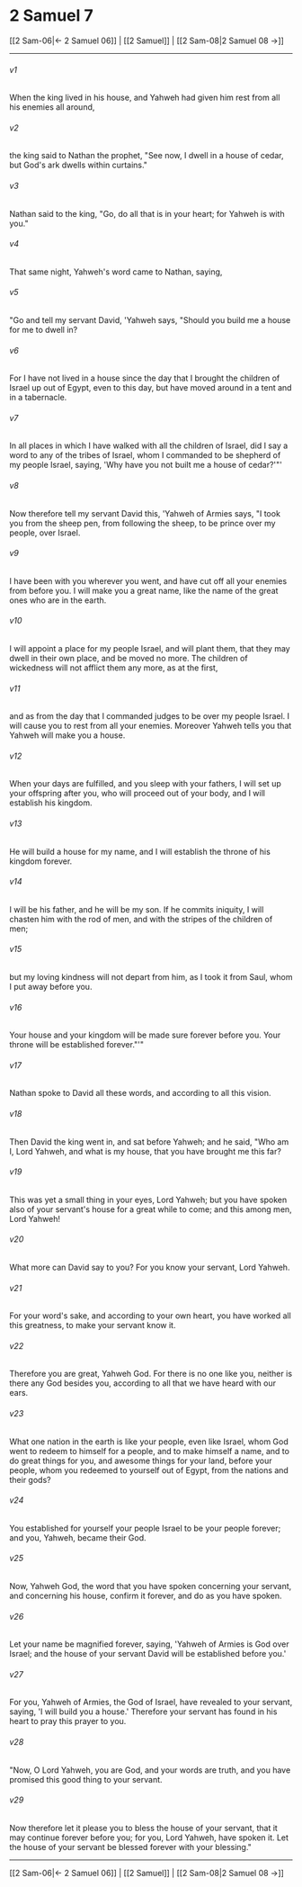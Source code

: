 # 2 Samuel 7

[[2 Sam-06|← 2 Samuel 06]] | [[2 Samuel]] | [[2 Sam-08|2 Samuel 08 →]]
***



###### v1 
When the king lived in his house, and Yahweh had given him rest from all his enemies all around, 

###### v2 
the king said to Nathan the prophet, "See now, I dwell in a house of cedar, but God's ark dwells within curtains." 

###### v3 
Nathan said to the king, "Go, do all that is in your heart; for Yahweh is with you." 

###### v4 
That same night, Yahweh's word came to Nathan, saying, 

###### v5 
"Go and tell my servant David, 'Yahweh says, "Should you build me a house for me to dwell in? 

###### v6 
For I have not lived in a house since the day that I brought the children of Israel up out of Egypt, even to this day, but have moved around in a tent and in a tabernacle. 

###### v7 
In all places in which I have walked with all the children of Israel, did I say a word to any of the tribes of Israel, whom I commanded to be shepherd of my people Israel, saying, 'Why have you not built me a house of cedar?'"' 

###### v8 
Now therefore tell my servant David this, 'Yahweh of Armies says, "I took you from the sheep pen, from following the sheep, to be prince over my people, over Israel. 

###### v9 
I have been with you wherever you went, and have cut off all your enemies from before you. I will make you a great name, like the name of the great ones who are in the earth. 

###### v10 
I will appoint a place for my people Israel, and will plant them, that they may dwell in their own place, and be moved no more. The children of wickedness will not afflict them any more, as at the first, 

###### v11 
and as from the day that I commanded judges to be over my people Israel. I will cause you to rest from all your enemies. Moreover Yahweh tells you that Yahweh will make you a house. 

###### v12 
When your days are fulfilled, and you sleep with your fathers, I will set up your offspring after you, who will proceed out of your body, and I will establish his kingdom. 

###### v13 
He will build a house for my name, and I will establish the throne of his kingdom forever. 

###### v14 
I will be his father, and he will be my son. If he commits iniquity, I will chasten him with the rod of men, and with the stripes of the children of men; 

###### v15 
but my loving kindness will not depart from him, as I took it from Saul, whom I put away before you. 

###### v16 
Your house and your kingdom will be made sure forever before you. Your throne will be established forever."'" 

###### v17 
Nathan spoke to David all these words, and according to all this vision. 

###### v18 
Then David the king went in, and sat before Yahweh; and he said, "Who am I, Lord Yahweh, and what is my house, that you have brought me this far? 

###### v19 
This was yet a small thing in your eyes, Lord Yahweh; but you have spoken also of your servant's house for a great while to come; and this among men, Lord Yahweh! 

###### v20 
What more can David say to you? For you know your servant, Lord Yahweh. 

###### v21 
For your word's sake, and according to your own heart, you have worked all this greatness, to make your servant know it. 

###### v22 
Therefore you are great, Yahweh God. For there is no one like you, neither is there any God besides you, according to all that we have heard with our ears. 

###### v23 
What one nation in the earth is like your people, even like Israel, whom God went to redeem to himself for a people, and to make himself a name, and to do great things for you, and awesome things for your land, before your people, whom you redeemed to yourself out of Egypt, from the nations and their gods? 

###### v24 
You established for yourself your people Israel to be your people forever; and you, Yahweh, became their God. 

###### v25 
Now, Yahweh God, the word that you have spoken concerning your servant, and concerning his house, confirm it forever, and do as you have spoken. 

###### v26 
Let your name be magnified forever, saying, 'Yahweh of Armies is God over Israel; and the house of your servant David will be established before you.' 

###### v27 
For you, Yahweh of Armies, the God of Israel, have revealed to your servant, saying, 'I will build you a house.' Therefore your servant has found in his heart to pray this prayer to you. 

###### v28 
"Now, O Lord Yahweh, you are God, and your words are truth, and you have promised this good thing to your servant. 

###### v29 
Now therefore let it please you to bless the house of your servant, that it may continue forever before you; for you, Lord Yahweh, have spoken it. Let the house of your servant be blessed forever with your blessing."

***
[[2 Sam-06|← 2 Samuel 06]] | [[2 Samuel]] | [[2 Sam-08|2 Samuel 08 →]]
